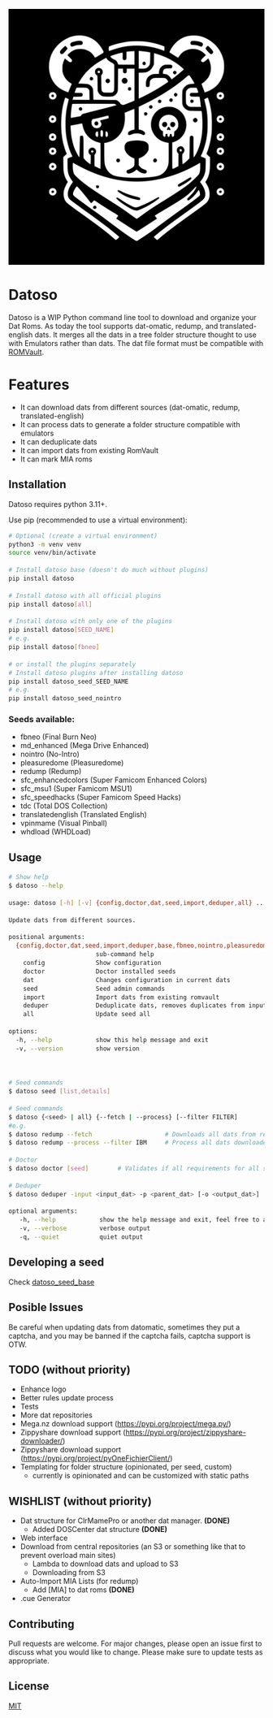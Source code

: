 ![Datoso](/bearlogo.svg)

# Datoso

Datoso is a WIP Python command line tool to download and organize your Dat Roms.
As today the tool supports dat-omatic, redump, and translated-english dats.
It merges all the dats in a tree folder structure thought to use with Emulators rather than dats.
The dat file format must be compatible with [ROMVault](https://www.romvault.com/).

# Features

- It can download dats from different sources (dat-omatic, redump, translated-english)
- It can process dats to generate a folder structure compatible with emulators
- It can deduplicate dats
- It can import dats from existing RomVault
- It can mark MIA roms


## Installation

Datoso requires python 3.11+.

Use pip (recommended to use a virtual environment):

``` bash
# Optional (create a virtual environment)
python3 -m venv venv
source venv/bin/activate

# Install datoso base (doesn't do much without plugins)
pip install datoso

# Install datoso with all official plugins
pip install datoso[all]

# Install datoso with only one of the plugins
pip install datoso[SEED_NAME]
# e.g.
pip install datoso[fbneo]

# or install the plugins separately
# Install datoso plugins after installing datoso
pip install datoso_seed_SEED_NAME
# e.g.
pip install datoso_seed_nointro

```
### Seeds available:
- fbneo (Final Burn Neo)
- md_enhanced (Mega Drive Enhanced)
- nointro (No-Intro)
- pleasuredome (Pleasuredome)
- redump (Redump)
- sfc_enhancedcolors (Super Famicom Enhanced Colors)
- sfc_msu1 (Super Famicom MSU1)
- sfc_speedhacks (Super Famicom Speed Hacks)
- tdc (Total DOS Collection)
- translatedenglish (Translated English)
- vpinmame (Visual Pinball)
- whdload (WHDLoad)


## Usage

``` bash
# Show help
$ datoso --help

usage: datoso [-h] [-v] {config,doctor,dat,seed,import,deduper,all} ...

Update dats from different sources.

positional arguments:
  {config,doctor,dat,seed,import,deduper,base,fbneo,nointro,pleasuredome,private,redump,translatedenglish,all}
                        sub-command help
    config              Show configuration
    doctor              Doctor installed seeds
    dat                 Changes configuration in current dats
    seed                Seed admin commands
    import              Import dats from existing romvault
    deduper             Deduplicate dats, removes duplicates from input dat existing in parent dat
    all                 Update seed all

options:
  -h, --help            show this help message and exit
  -v, --version         show version



# Seed commands
$ datoso seed [list,details]

# Seed commands
$ datoso {<seed> | all} {--fetch | --process} [--filter FILTER]
#e.g.
$ datoso redump --fetch                    # Downloads all dats from redump
$ datoso redump --process --filter IBM     # Process all dats downloaded in the step before that has IBM in its name

# Doctor
$ datoso doctor [seed]        # Validates if all requirements for all seeds are OK

# Deduper
$ datoso deduper -input <input_dat> -p <parent_dat> [-o <output_dat>]   # If output dat is not especified, input dat will be overwritten.

optional arguments:
   -h, --help            show the help message and exit, feel free to append to other commands
   -v, --verbose         verbose output
   -q, --quiet           quiet output
```

## Developing a seed

Check [datoso_seed_base](https://github.com/laromicas/datoso_seed_base)

## Posible Issues

Be careful when updating dats from datomatic, sometimes they put a
captcha, and you may be banned if the captcha fails, captcha support is
OTW.

## TODO (without priority)

-   Enhance logo
-   Better rules update process
-   Tests
-   More dat repositories
-   Mega.nz download support (<https://pypi.org/project/mega.py/>)
-   Zippyshare download support (<https://pypi.org/project/zippyshare-downloader/>)
-   Zippyshare download support (<https://pypi.org/project/pyOneFichierClient/>)
-   Templating for folder structure (opinionated, per seed, custom)
    - currently is opinionated and can be customized with static paths


## WISHLIST (without priority)

-   Dat structure for ClrMamePro or another dat manager. **(DONE)**
    - Added DOSCenter dat structure **(DONE)**
-   Web interface
-   Download from central repositories (an S3 or something like that to prevent overload main sites)
    -   Lambda to download dats and upload to S3
    -   Downloading from S3
-   Auto-Import MIA Lists (for redump)
    -   Add \[MIA\] to dat roms **(DONE)**
-   .cue Generator

## Contributing

Pull requests are welcome. For major changes, please open an issue first to discuss what you would like to change.
Please make sure to update tests as appropriate.

## License

[MIT](https://choosealicense.com/licenses/mit/)
